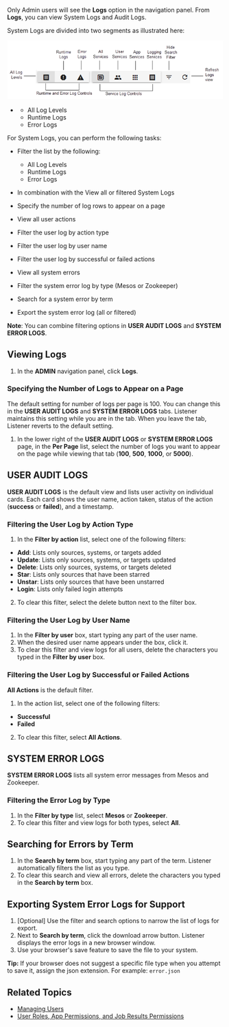 Only Admin users will see the **Logs** option in the navigation panel. From **Logs**, you can view System Logs and Audit Logs. 

System Logs are divided into two segments as illustrated here:

![logs toolbar](/user-guide/images/logs-toolbar.png)

- - All Log Levels
  - Runtime Logs
  - Error Logs

For System Logs, you can perform the following tasks:

- Filter the list by the following:
  - All Log Levels
  - Runtime Logs
  - Error Logs

- In combination with the View all or filtered System Logs 
  
- Specify the number of log rows to appear on a page
- View all user actions
- Filter the user log by action type
- Filter the user log by user name
- Filter the user log by successful or failed actions
- View all system errors
- Filter the system error log by type (Mesos or Zookeeper)
- Search for a system error by term
- Export the system error log (all or filtered)

**Note**: You can combine filtering options in **USER AUDIT LOGS** and **SYSTEM ERROR LOGS**.

## Viewing Logs

1. In the **ADMIN** navigation panel, click **Logs**.
 
### Specifying the Number of Logs to Appear on a Page

The default setting for number of logs per page is 100. You can change this in the **USER AUDIT LOGS** and **SYSTEM ERROR LOGS** tabs. Listener maintains this setting while you are in the tab. When you leave the tab, Listener reverts to the default setting.

1. In the lower right of the **USER AUDIT LOGS** or **SYSTEM ERROR LOGS** page, in the **Per Page** list, select the number of logs you want to appear on the page while viewing that tab (**100**, **500**, **1000**, or **5000**).

## USER AUDIT LOGS

**USER AUDIT LOGS** is the default view and lists user activity on individual cards. Each card shows the user name, action taken, status of the action (**success** or **failed**), and a timestamp.

### Filtering the User Log by Action Type

1. In the **Filter by action** list, select one of the following filters:
 * **Add**: Lists only sources, systems, or targets added
 * **Update**: Lists only sources, systems, or targets updated
 * **Delete**: Lists only sources, systems, or targets deleted
 * **Star**: Lists only sources that have been starred
 * **Unstar**: Lists only sources that have been unstarred
 * **Login**: Lists only failed login attempts

2. To clear this filter, select the delete button next to the filter box.

### Filtering the User Log by User Name

1. In the **Filter by user** box, start typing any part of the user name.
2. When the desired user name appears under the box, click it.
3. To clear this filter and view logs for all users, delete the characters you typed in the **Filter by user** box.

### Filtering the User Log by Successful or Failed Actions

**All Actions** is the default filter.

1. In the action list, select one of the following filters:
 * **Successful**
 * **Failed**
2. To clear this filter, select **All Actions**.

## SYSTEM ERROR LOGS

**SYSTEM ERROR LOGS** lists all system error messages from Mesos and Zookeeper.

### Filtering the Error Log by Type

1. In the **Filter by type** list, select **Mesos** or **Zookeeper**.
2. To clear this filter and view logs for both types, select **All**.

## Searching for Errors by Term

1. In the **Search by term** box, start typing any part of the term. Listener automatically filters the list as you type.
2. To clear this search and view all errors, delete the characters you typed in the **Search by term** box.

## Exporting System Error Logs for Support

1. [Optional] Use the filter and search options to narrow the list of logs for export.
2. Next to **Search by term**, click the download arrow button. Listener displays the error logs in a new browser window. 
3. Use your browser's save feature to save the file to your system. 

**Tip:** If your browser does not suggest a specific file type when you attempt to save it, assign the json extension. For example: `error.json`


## Related Topics
* [Managing Users](manage-users.md)
* [User Roles, App Permissions, and Job Results Permissions](/user-guide/app-permission-user-role.md)

